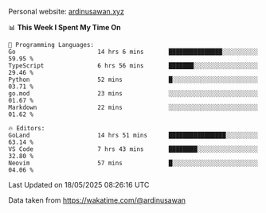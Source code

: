Personal website: [ardinusawan.xyz](https://ardinusawan.xyz)

<!--START_SECTION:waka-->
📊 **This Week I Spent My Time On** 

```text
💬 Programming Languages: 
Go                       14 hrs 6 mins       ███████████████░░░░░░░░░░   59.95 % 
TypeScript               6 hrs 56 mins       ███████░░░░░░░░░░░░░░░░░░   29.46 % 
Python                   52 mins             █░░░░░░░░░░░░░░░░░░░░░░░░   03.71 % 
go.mod                   23 mins             ░░░░░░░░░░░░░░░░░░░░░░░░░   01.67 % 
Markdown                 22 mins             ░░░░░░░░░░░░░░░░░░░░░░░░░   01.62 % 

🔥 Editors: 
GoLand                   14 hrs 51 mins      ████████████████░░░░░░░░░   63.14 % 
VS Code                  7 hrs 43 mins       ████████░░░░░░░░░░░░░░░░░   32.80 % 
Neovim                   57 mins             █░░░░░░░░░░░░░░░░░░░░░░░░   04.06 % 
```


 Last Updated on 18/05/2025 08:26:16 UTC
<!--END_SECTION:waka-->
Data taken from https://wakatime.com/@ardinusawan
